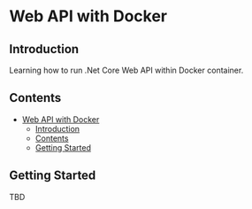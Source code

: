 # Web API with Docker

## Introduction

Learning how to run .Net Core Web API within Docker container.

## Contents

- [Web API with Docker](#web-api-with-docker)
    - [Introduction](#introduction)
    - [Contents](#contents)
    - [Getting Started](#getting-started)

## Getting Started

TBD
